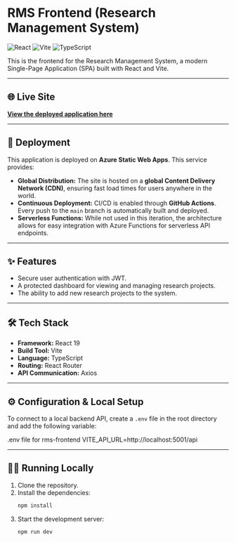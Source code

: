 # RMS Frontend (Research Management System)

![React](https://img.shields.io/badge/React-20232A?style=for-the-badge&logo=react&logoColor=61DAFB)
![Vite](https://img.shields.io/badge/Vite-646CFF?style=for-the-badge&logo=vite&logoColor=white)
![TypeScript](https://img.shields.io/badge/TypeScript-3178C6?style=for-the-badge&logo=typescript&logoColor=white)

This is the frontend for the Research Management System, a modern Single-Page Application (SPA) built with React and Vite.

---

## 🌐 Live Site

**[View the deployed application here](https://your-frontend-name.azurestaticapps.net)**

---

## 🚀 Deployment

This application is deployed on **Azure Static Web Apps**. This service provides:

* **Global Distribution:** The site is hosted on a **global Content Delivery Network (CDN)**, ensuring fast load times for users anywhere in the world.
* **Continuous Deployment:** CI/CD is enabled through **GitHub Actions**. Every push to the `main` branch is automatically built and deployed.
* **Serverless Functions:** While not used in this iteration, the architecture allows for easy integration with Azure Functions for serverless API endpoints.



---

## ✨ Features

* Secure user authentication with JWT.
* A protected dashboard for viewing and managing research projects.
* The ability to add new research projects to the system.

---

## 🛠️ Tech Stack

* **Framework:** React 19
* **Build Tool:** Vite
* **Language:** TypeScript
* **Routing:** React Router
* **API Communication:** Axios

---

## ⚙️ Configuration & Local Setup

To connect to a local backend API, create a `.env` file in the root directory and add the following variable:

.env file for rms-frontend
VITE_API_URL=http://localhost:5001/api


---

## 🏃‍♀️ Running Locally

1.  Clone the repository.
2.  Install the dependencies:
    ```bash
    npm install
    ```
3.  Start the development server:
    ```bash
    npm run dev
    ```
